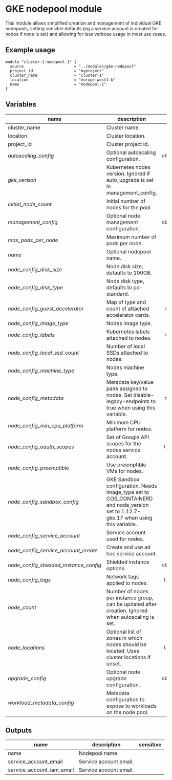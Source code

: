 # GKE nodepool module

This module allows simplified creation and management of individual GKE nodepools, setting sensible defaults (eg a service account is created for nodes if none is set) and allowing for less verbose usage in most use cases.

## Example usage

```hcl
module "cluster-1-nodepool-1" {
  source                      = "../modules/gke-nodepool"
  project_id                  = "myproject"
  cluster_name                = "cluster-1"
  location                    = "europe-west1-b"
  name                        = "nodepool-1"
}
```

<!-- BEGIN TFDOC -->
## Variables

| name | description | type | required | default |
|---|---|:---: |:---:|:---:|
| cluster_name | Cluster name. | <code title="">string</code> | ✓ |  |
| location | Cluster location. | <code title="">string</code> | ✓ |  |
| project_id | Cluster project id. | <code title="">string</code> | ✓ |  |
| *autoscaling_config* | Optional autoscaling configuration. | <code title="object&#40;&#123;&#10;min_node_count &#61; number&#10;max_node_count &#61; number&#10;&#125;&#41;">object({...})</code> |  | <code title="">null</code> |
| *gke_version* | Kubernetes nodes version. Ignored if auto_upgrade is set in management_config. | <code title="">string</code> |  | <code title="">null</code> |
| *initial_node_count* | Initial number of nodes for the pool. | <code title="">number</code> |  | <code title="">1</code> |
| *management_config* | Optional node management configuration. | <code title="object&#40;&#123;&#10;auto_repair  &#61; bool&#10;auto_upgrade &#61; bool&#10;&#125;&#41;">object({...})</code> |  | <code title="">null</code> |
| *max_pods_per_node* | Maximum number of pods per node. | <code title="">number</code> |  | <code title="">null</code> |
| *name* | Optional nodepool name. | <code title="">string</code> |  | <code title="">null</code> |
| *node_config_disk_size* | Node disk size, defaults to 100GB. | <code title="">number</code> |  | <code title="">100</code> |
| *node_config_disk_type* | Node disk type, defaults to pd-standard. | <code title="">string</code> |  | <code title="">pd-standard</code> |
| *node_config_guest_accelerator* | Map of type and count of attached accelerator cards. | <code title="map&#40;number&#41;">map(number)</code> |  | <code title="">{}</code> |
| *node_config_image_type* | Nodes image type. | <code title="">string</code> |  | <code title="">null</code> |
| *node_config_labels* | Kubernetes labels attached to nodes. | <code title="map&#40;string&#41;">map(string)</code> |  | <code title="">{}</code> |
| *node_config_local_ssd_count* | Number of local SSDs attached to nodes. | <code title="">number</code> |  | <code title="">0</code> |
| *node_config_machine_type* | Nodes machine type. | <code title="">string</code> |  | <code title="">n1-standard-1</code> |
| *node_config_metadata* | Metadata key/value pairs assigned to nodes. Set disable-legacy-endpoints to true when using this variable. | <code title="map&#40;string&#41;">map(string)</code> |  | <code title="">null</code> |
| *node_config_min_cpu_platform* | Minimum CPU platform for nodes. | <code title="">string</code> |  | <code title="">null</code> |
| *node_config_oauth_scopes* | Set of Google API scopes for the nodes service account. | <code title="list&#40;string&#41;">list(string)</code> |  | <code title="">["logging-write", "monitoring", "monitoring-write", "storage-ro"]</code> |
| *node_config_preemptible* | Use preemptible VMs for nodes. | <code title="">bool</code> |  | <code title="">null</code> |
| *node_config_sandbox_config* | GKE Sandbox configuration. Needs image_type set to COS_CONTAINERD and node_version set to 1.12.7-gke.17 when using this variable. | <code title="">string</code> |  | <code title="">null</code> |
| *node_config_service_account* | Service account used for nodes. | <code title="">string</code> |  | <code title="">null</code> |
| *node_config_service_account_create* | Create and use ad hoc service account. | <code title="">bool</code> |  | <code title="">false</code> |
| *node_config_shielded_instance_config* | Shielded instance options. | <code title="object&#40;&#123;&#10;enable_secure_boot          &#61; bool&#10;enable_integrity_monitoring &#61; bool&#10;&#125;&#41;">object({...})</code> |  | <code title="">null</code> |
| *node_config_tags* | Network tags applied to nodes. | <code title="list&#40;string&#41;">list(string)</code> |  | <code title="">null</code> |
| *node_count* | Number of nodes per instance group, can be updated after creation. Ignored when autoscaling is set. | <code title="">number</code> |  | <code title="">null</code> |
| *node_locations* | Optional list of zones in which nodes should be located. Uses cluster locations if unset. | <code title="list&#40;string&#41;">list(string)</code> |  | <code title="">null</code> |
| *upgrade_config* | Optional node upgrade configuration. | <code title="object&#40;&#123;&#10;max_surge       &#61; number&#10;max_unavailable &#61; number&#10;&#125;&#41;">object({...})</code> |  | <code title="">null</code> |
| *workload_metadata_config* | Metadata configuration to expose to workloads on the node pool. | <code title="">string</code> |  | <code title="">GKE_METADATA_SERVER</code> |

## Outputs

| name | description | sensitive |
|---|---|:---:|
| name | Nodepool name. |  |
| service_account_email | Service account email. |  |
| service_account_iam_email | Service account email. |  |
<!-- END TFDOC -->
